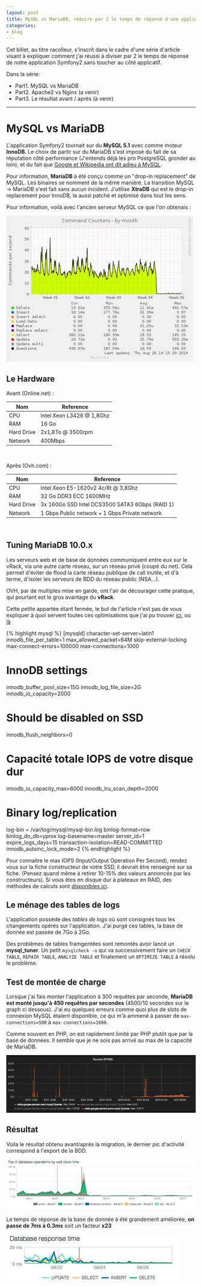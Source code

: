 ```yaml
---
layout: post
title: MySQL vs MariaDB, réduire par 2 le temps de réponse d'une application
categories:
- blog
---
```


Cet billet, au titre racolleur, s'inscrit dans le cadre d'une série d'article visant à expliquer comment j'ai réussi à diviser par 2 le temps de réponse de notre application Symfony2 sans toucher au côté applicatif.

Dans la série:

* Part1. MySQL vs MariaDB
* Part2. Apache2 vs Nginx (a venir)
* Part3. Le résultat avant / après (à venir)

---

# MySQL vs MariaDB

L'application Symfony2 tournait sur du **MySQL 5.1** avec comme moteur **InnoDB**. Le choix de partir sur du MariaDB s'est imposé du fait de sa réputation côté performance (J'entends déjà les pro PostgreSQL gronder au loin), et du fait que <a href="http://www.zdnet.com/google-quietly-dumps-oracle-mysql-for-mariadb-7000020670/" target="_blank"> Google et Wikipedia ont dit adieu à MySQL</a>.

Pour information, **MariaDB** à été conçu comme un "drop-in replacement" de MySQL. Les binaires se nomment de la même manière. La transition MySQL -> MariaDB s'est fait sans aucun incident. J'utilise **XtraDB** qui est le drop-in replacement pour InnoDB, la aussi patché et optimisé dans tout les sens.

Pour information, voilà avec l'ancien serveur MySQL ce que l'on obtenais :

![Performance Before DB](/assets/images/online_mysql_counter.png)


## Le Hardware

Avant (Online.net) :

| Nom        | Reference                                      |
|------------|------------------------------------------------|
| CPU        | Intel Xeon L3426 @ 1,8Ghz                      |
| RAM        | 16 Go                                          |
| Hard Drive | 2x1,8To @ 3500rpm                              |
| Network    | 400Mbps                                        |

<br />

Après (Ovh.com) :

| Nom        | Reference                                      |
|------------|------------------------------------------------|
| CPU        | Intel Xeon E5-1620v2 4c/8t @ 3,8Ghz            |
| RAM        | 32 Go DDR3 ECC 1600MHz                         |
| Hard Drive | 3x 160Go SSD Intel DCS3500 SATA3 6Gbps (RAID 1)|
| Network    | 1 Gbps Public network + 1 Gbps Private network |

<br />

## Tuning MariaDB 10.0.x

Les serveurs web et de base de données communiquent entre eux sur le vRack, via une autre carte réseau, sur un réseau privé (coupé du net). Cela permet d'éviter de flood la carte réseau publique de call inutile, et d'à terme, d'isoler les serveurs de BDD du réseau public (NSA...).

OVH, par de multiples mise en garde, ont l'air de décourager cette pratique, qui pourtant est le gros avantage du **vRack**.

Cette petite appartée étant fermée, le but de l'article n'est pas de vous expliquer à quoi servent toutes ces optimisations que j'ai pu trouver [ici](http://www.tocker.ca/2013/09/17/what-to-tune-in-mysql-56-after-installation.html), ou [là](https://blog.mariadb.org/performance-evaluation-of-mariadb-10-1-and-mysql-5-7-4-labs-tplc/)

{% highlight mysql %}
[mysqld]
character-set-server=latin1
innodb_file_per_table=1
max_allowed_packet=64M
skip-external-locking
max-connect-errors=100000
max-connections=1000

# InnoDB settings
innodb_buffer_pool_size=15G
innodb_log_file_size=2G
innodb_io_capacity=2000

# Should be disabled on SSD
innodb_flush_neighbors=0

# Capacité totale IOPS de votre disque dur
innodb_io_capacity_max=6000
innodb_lru_scan_depth=2000

# Binary log/replication
log-bin = /var/log/mysql/mysql-bin.log
binlog-format=row
binlog_do_db=yprox
log-basename=master
server_id=1
expire_logs_days=15
transaction-isolation=READ-COMMITTED
innodb_autoinc_lock_mode=2
{% endhighlight %}

Pour connaitre le max IOPS (Input/Output Operation Per Second), rendez vous sur la fiche constructeur de votre SSD, il devrait être renseigné sur sa fiche. (Pensez quand même à retirer 10-15% des valeurs annoncés par les constructeurs).
Si vous êtes en disque dur à plateaux en RAID, des méthodes de calculs sont [disponibles ici](http://www.tocker.ca/2013/09/17/what-to-tune-in-mysql-56-after-installation.html).

## Le ménage des tables de logs

L'application possède des _tables de logs_ où sont consignés tous les changements opérés sur l'application. J'ai purgé ces tables, la base de donnée est passée de 7Go à 2Go.

Des problèmes de tables framgentées sont remontés avoir lancé un **mysql_tuner**. Un petit `mysqlcheck -o` qui va successivement faire un `CHECK TABLE`, `REPAIR TABLE`, `ANALYZE TABLE` et finalement un `OPTIMIZE TABLE` à résolu le problème.

## Test de montée de charge

Lorsque j'ai fais monter l'application à 300 requêtes par seconde, **MariaDB est monté jusqu'à 450 requêtes par secondes** (4500/10 secondes sur le graph ci dessous). J'ai eu quelques erreurs comme quoi plus de slots de connexion MySQL étaient disponible, ce qui m'à ammené à passer de `max-connections=500` à `max-connections=1000`.

Comme souvent en PHP, on est rapidement limité par PHP plutôt que par la base de données. Il semble que je ne sois pas arrivé au max de la capacité de MariaDB.

![Idée initiale](/assets/images/db_monte_charge.png)

## Résultat

Voila le résultat obtenu avant/après la migration, le dernier pic d'activité correspond à l'export de la BDD.

![Performance DB](/assets/images/db_perf.png)

Le temps de réponse de la base de donnée à été grandement améliorée, **on passe de 7ms à 0.3ms** soit un facteur **x23**

![Latence DB MariaDB](/assets/images/db_latency.png)

